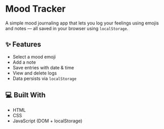 # Mood Tracker

A simple mood journaling app that lets you log your feelings using emojis and notes — all saved in your browser using `localStorage`.

## ✨ Features

- Select a mood emoji  
- Add a note  
- Save entries with date & time  
- View and delete logs  
- Data persists via `localStorage`  

## 💻 Built With

- HTML  
- CSS  
- JavaScript (DOM + localStorage)  
